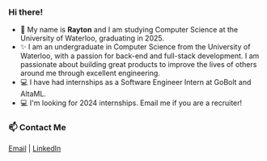 ### Hi there!
- 🤝 My name is **Rayton** and I am studying Computer Science at the University of Waterloo, graduating in 2025.
- ✨ I am an undergraduate in Computer Science from the University of Waterloo, with a passion for back-end and full-stack development. I am passionate about building great products to improve the lives of others around me through excellent engineering.
- 💻 I have had internships as a Software Engineer Intern at GoBolt and AltaML.
- 💻 I'm looking for 2024 internships. Email me if you are a recruiter!

### 📫 Contact Me 
[Email](mailto:raytonlin@gmail.com) | [LinkedIn](https://www.linkedin.com/in/raytonlin2002)

